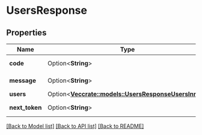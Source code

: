 # UsersResponse

## Properties

Name | Type | Description | Notes
------------ | ------------- | ------------- | -------------
**code** | Option<**String**> | Response code. | [optional]
**message** | Option<**String**> | Response message. | [optional]
**users** | Option<[**Vec<crate::models::UsersResponseUsersInner>**](users_response_users_inner.md)> |  | [optional]
**next_token** | Option<**String**> | Pagination token. | [optional]

[[Back to Model list]](../README.md#documentation-for-models) [[Back to API list]](../README.md#documentation-for-api-endpoints) [[Back to README]](../README.md)


